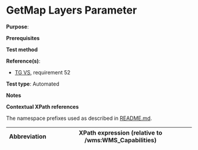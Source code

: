 # GetMap Layers Parameter

**Purpose**: 

**Prerequisites**

**Test method**



**Reference(s)**:

* [TG VS](./README.md#ref_TG_VS), requirement 52

**Test type**: Automated

**Notes**

**Contextual XPath references**

The namespace prefixes used as described in [README.md](./README.md#namespaces).

Abbreviation                                               |  XPath expression (relative to /wms:WMS_Capabilities)
---------------------------------------------------------- | -------------------------------------------------------------------------
